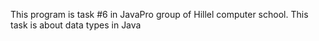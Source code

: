 This program is task #6 in JavaPro group of Hillel computer school.
This task is about data types in Java